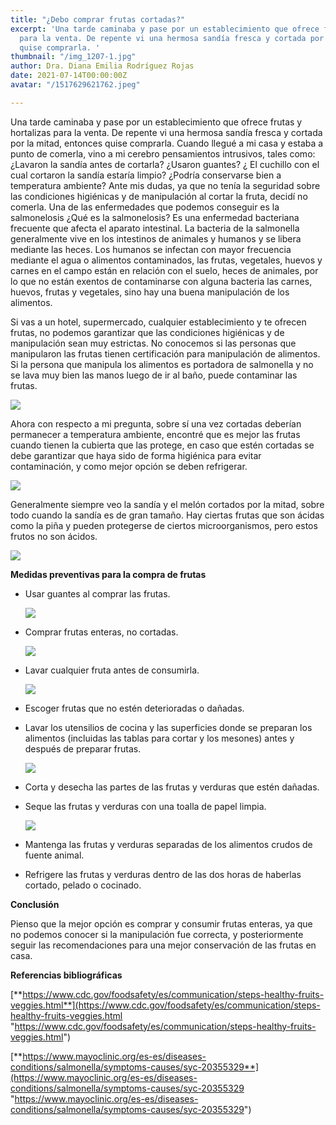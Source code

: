 ```yaml
---
title: "¿Debo comprar frutas cortadas?"
excerpt: 'Una tarde caminaba y pase por un establecimiento que ofrece frutas y hortalizas
  para la venta. De repente vi una hermosa sandía fresca y cortada por la mitad, entonces
  quise comprarla. '
thumbnail: "/img_1207-1.jpg"
author: Dra. Diana Emilia Rodríguez Rojas
date: 2021-07-14T00:00:00Z
avatar: "/1517629621762.jpeg"

---
```

Una tarde caminaba y pase por un establecimiento que ofrece frutas y hortalizas para la venta. De repente vi una hermosa sandía fresca y cortada por la mitad, entonces quise comprarla. Cuando llegué a mi casa y estaba a punto de comerla, vino a mi cerebro pensamientos intrusivos, tales como: ¿Lavaron la sandía antes de cortarla? ¿Usaron guantes? ¿ El cuchillo con el cual cortaron la sandía estaría limpio? ¿Podría conservarse bien a temperatura ambiente? Ante mis dudas, ya que no tenía la seguridad sobre las condiciones higiénicas y de manipulación al cortar la fruta, decidí no comerla. Una de las enfermedades que podemos conseguir es la salmonelosis ¿Qué es la salmonelosis? Es una enfermedad bacteriana frecuente que afecta el aparato intestinal. La bacteria de la salmonella generalmente vive en los intestinos de animales y humanos y se libera mediante las heces. Los humanos se infectan con mayor frecuencia mediante el agua o alimentos contaminados, las frutas, vegetales, huevos y carnes en el campo están en relación con el suelo, heces de animales, por lo que no están exentos de contaminarse con alguna bacteria las carnes, huevos, frutas y vegetales, sino hay una buena manipulación de los alimentos.

Si vas a un hotel, supermercado, cualquier establecimiento y te ofrecen frutas, no podemos garantizar que las condiciones higiénicas y de manipulación sean muy estrictas. No conocemos si las personas que manipularon las frutas tienen certificación para manipulación de alimentos. Si la persona que manipula los alimentos es portadora de salmonella y no se lava muy bien las manos luego de ir al baño, puede contaminar las frutas.

![](/c1871585cd9819e6cce80e792adb6396.jpeg)

Ahora con respecto a mi pregunta, sobre sí una vez cortadas deberían permanecer a temperatura ambiente, encontré que es mejor las frutas cuando tienen la cubierta que las protege, en caso que estén cortadas se debe garantizar que haya sido de forma higiénica para evitar contaminación, y como mejor opción se deben refrigerar.

![](/bangkok-tailandia-de-febrero-el-supermercado-foodland-exhibe-la-diversa-especie-manzanas-refrigeradas-y-otras-fru-frutas-en-venta-139826536.jpeg)

Generalmente siempre veo la sandía y el melón cortados por la mitad, sobre todo cuando la sandía es de gran tamaño. Hay ciertas frutas que son ácidas como la piña y pueden protegerse de ciertos microorganismos, pero estos frutos no son ácidos.

![](/img_1208-1.jpg)

**Medidas preventivas para la compra de frutas**

* Usar guantes al comprar las frutas.

  ![](/570_uso.png)
* Comprar frutas enteras, no cortadas.

  ![](/melon-sandia-naranjas-marisa-1200x680.jpeg)
* Lavar cualquier fruta antes de consumirla.

  ![](/desinfectar-frutas-y-verduras.jpeg)
* Escoger frutas que no estén deterioradas o dañadas.
* Lavar los utensilios de cocina y las superficies donde se preparan los alimentos (incluidas las tablas para cortar y los mesones) antes y después de preparar frutas.

  ![](/limpiar_tabla_de_cortar.jpeg)
* Corta y desecha las partes de las frutas y verduras que estén dañadas.
* Seque las frutas y verduras con una toalla de papel limpia.

  ![](/istockphoto-1227202807-170667a.jpeg)
* Mantenga las frutas y verduras separadas de los alimentos crudos de fuente animal.
* Refrigere las frutas y verduras dentro de las dos horas de haberlas cortado, pelado o cocinado.

**Conclusión**

Pienso que la mejor opción es comprar y consumir frutas enteras, ya que no podemos conocer si la manipulación fue correcta, y posteriormente seguir las recomendaciones para una mejor conservación de las frutas en casa.

**Referencias bibliográficas**

[**https://www.cdc.gov/foodsafety/es/communication/steps-healthy-fruits-veggies.html**](https://www.cdc.gov/foodsafety/es/communication/steps-healthy-fruits-veggies.html "https://www.cdc.gov/foodsafety/es/communication/steps-healthy-fruits-veggies.html")

[**https://www.mayoclinic.org/es-es/diseases-conditions/salmonella/symptoms-causes/syc-20355329**](https://www.mayoclinic.org/es-es/diseases-conditions/salmonella/symptoms-causes/syc-20355329 "https://www.mayoclinic.org/es-es/diseases-conditions/salmonella/symptoms-causes/syc-20355329")